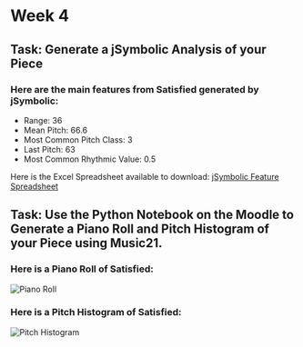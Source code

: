 # Week 4
## Task: Generate a jSymbolic Analysis of your Piece 
### Here are the main features from Satisfied generated by jSymbolic:
- Range: 36
- Mean Pitch: 66.6
- Most Common Pitch Class: 3
- Last Pitch: 63
- Most Common Rhythmic Value: 0.5

Here is the Excel Spreadsheet available to download: [jSymbolic Feature Spreadsheet](ACEXMLValues.csv)

## Task: Use the Python Notebook on the Moodle to Generate a Piano Roll and Pitch Histogram of your Piece using Music21. 
### Here is a Piano Roll of Satisfied:
![Piano Roll](https://github.com/user-attachments/assets/dec4757e-9c1e-4457-986a-c5b3602f30e3)

### Here is a Pitch Histogram of Satisfied:
![Pitch Histogram](https://github.com/user-attachments/assets/205680ad-f5e6-4136-b762-a70411448486)
